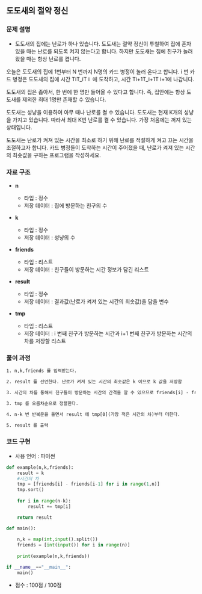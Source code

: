 ## 도도새의 절약 정신

### 문제 설명

- 도도새의 집에는 난로가 하나 있습니다. 도도새는 절약 정신이 투철하여 집에 혼자 있을 때는 난로를 되도록 켜지 않는다고 합니다. 하지만 도도새는 집에 친구가 놀러 왔을 때는 항상 난로를 켭니다.

오늘은 도도새의 집에 1번부터 N 번까지 N명의 카드 병정이 놀러 온다고 합니다. i 번 카드 병정은 도도새의 집에 시간 TiT_iT i
​
 에 도착하고, 시간 Ti+1T_i+1T i+1에 나갑니다.

도도새의 집은 좁아서, 한 번에 한 명만 들어올 수 있다고 합니다. 즉, 집안에는 항상 도도새를 제외한 최대 1명만 존재할 수 있습니다.

도도새는 성냥을 이용하여 아무 때나 난로를 켤 수 있습니다. 도도새는 현재 K개의 성냥을 가지고 있습니다. 따라서 최대 K번 난로를 켤 수 있습니다. 가장 처음에는 꺼져 있는 상태입니다.

도도새는 난로가 켜져 있는 시간을 최소로 하기 위해 난로를 적절하게 켜고 끄는 시간을 조절하고자 합니다. 카드 병정들이 도착하는 시간이 주어졌을 때, 난로가 켜져 있는 시간의 최솟값을 구하는 프로그램을 작성하세요.

### 자료 구조

- **n**
    - 타입 : 정수
    - 저장 데이터 : 집에 방문하는 친구의 수

- **k**
    - 타입 : 정수
    - 저장 데이터 : 성냥의 수

- **friends**
    - 타입 : 리스트
    - 저장 데이터 : 친구들이 방문하는 시간 정보가 담긴 리스트

- **result**
    - 타입 : 정수
    - 저장 데이터 : 결과값(난로가 켜져 있는 시간의 최솟값)을 담을 변수

- **tmp**
    - 타입 : 리스트
    - 저장 데이터 : i 번째 친구가 방문하는 시간과 i+1 번째 친구가 방문하는 시간의 차를 저장할 리스트

### 풀이 과정

```txt
1. n,k,friends 를 입력받는다.

2. result 를 선언한다. 난로가 켜져 있는 시간의 최솟값은 k 이므로 k 값을 저장함

3. 시간의 차를 통해서 친구들이 방문하는 시간의 간격을 알 수 있으므로 friends[i] - friends[i-1] tmp 에 저장한다. 

3. tmp 를 오름차순으로 정렬한다.

4. n-k 번 반복문을 돌면서 result 에 tmp[0](가장 적은 시간의 차)부터 더한다.

5. result 를 출력
```

### 코드 구현
- 사용 언어 : 파이썬

```python
def example(n,k,friends):
    result = k
    #시간의 차
    tmp = [friends[i] - friends[i-1] for i in range(1,n)]
    tmp.sort()
    
    for i in range(n-k):
        result += tmp[i]

    return result

def main():
    
    n,k = map(int,input().split())
    friends = [int(input()) for i in range(n)]
    
    print(example(n,k,friends))

if __name__=="__main__":
    main()
```

- 점수 : 100점 / 100점
